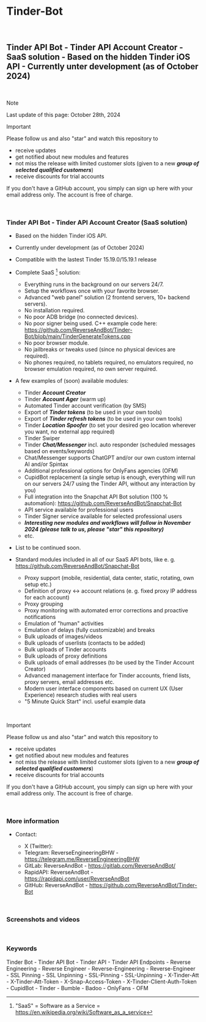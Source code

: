 # Tinder-Bot

&nbsp;

## Tinder API Bot - Tinder API Account Creator - SaaS solution - Based on the hidden Tinder iOS API - Currently unter development (as of October 2024)

&nbsp;

> [!NOTE]
> Last update of this page: October 28th, 2024


> [!IMPORTANT]
> Please follow us and also "star" and watch this repository to
> - receive updates
> - get notified about new modules and features
> - not miss the release with limited customer slots (given to a new ***group of selected qualified customers***)
> - receive discounts for trial accounts
> 
> If you don't have a GitHub account, you simply can sign up here with your email address only. The account is free of charge.

&nbsp;

### Tinder API Bot - Tinder API Account Creator (SaaS solution)


- Based on the hidden Tinder iOS API.

- Currently under development (as of October 2024)
  
- Compatible with the lastest Tinder 15.19.0/15.19.1 release

- Complete SaaS [^1] solution:

  - Everything runs in the background on our servers 24/7.
  - Setup the workflows once with your favorite browser.
  - Advanced "web panel" solution (2 frontend servers, 10+ backend servers).
  - No installation required.
  - No poor ADB bridge (no connected devices).
  - No poor signer being used. C++ example code here: https://github.com/ReverseAndBot/Tinder-Bot/blob/main/TinderGenerateTokens.cpp
  - No poor browser module.
  - No jailbreaks or tweaks used (since no physical devices are required).
  - No phones required, no tablets required, no emulators required, no browser emulation required, no own server required.

- A few examples of (soon) available modules:

  - Tinder ***Account Creator***
  - Tinder ***Account Ager*** (warm up)
  - Automated Tinder account verification (by SMS)
  - Export of ***Tinder tokens*** (to be used in your own tools)
  - Export of ***Tinder refresh tokens*** (to be used in your own tools)
  - Tinder ***Location Spoofer*** (to set your desired geo location wherever you want, no external app required)
  - Tinder Swiper
  - Tinder ***Chat/Messenger*** incl. auto responder (scheduled messages based on events/keywords)
  - Chat/Messenger supports ChatGPT and/or our own custom internal AI and/or Spintax
  - Additional professional options for OnlyFans agencies (OFM)
  - CupidBot replacement (a single setup is enough, everything will run on our servers 24/7 using the Tinder API, without any interaction by you)
  - Full integration into the Snapchat API Bot solution (100 % automation): https://github.com/ReverseAndBot/Snapchat-Bot
  - API service available for professional users
  - Tinder Signer service available for selected professional users
  - ***Interesting new modules and workflows will follow in November 2024 (please talk to us, please "star" this repository)***
  - etc.

- List to be continued soon.

- Standard modules included in all of our SaaS API bots, like e. g. https://github.com/ReverseAndBot/Snapchat-Bot

  - Proxy support (mobile, residential, data center, static, rotating, own setup etc.)
  - Definition of proxy <-> account relations (e. g. fixed proxy IP address for each account)
  - Proxy grouping
  - Proxy monitoring with automated error corrections and proactive notifications
  - Emulation of "human" activities
  - Emulation of delays (fully customizable) and breaks
  - Bulk uploads of images/videos
  - Bulk uploads of userlists (contacts to be added)
  - Bulk uploads of Tinder accounts
  - Bulk uploads of proxy definitions
  - Bulk uploads of email addresses (to be used by the Tinder Account Creator)
  - Advanced management interface for Tinder accounts, friend lists, proxy servers, email addresses etc.
  - Modern user interface components based on current UX (User Experience) research studies with real users
  - "5 Minute Quick Start" incl. useful example data

&nbsp;

> [!IMPORTANT]
> Please follow us and also "star" and watch this repository to
> - receive updates
> - get notified about new modules and features
> - not miss the release with limited customer slots (given to a new ***group of selected qualified customers***)
> - receive discounts for trial accounts
> 
> If you don't have a GitHub account, you simply can sign up here with your email address only. The account is free of charge.

&nbsp;

### More information

<!--
- More information: https://x.com/ReverseAndBot
-->

- Contact:

  - X (Twitter): <!-- ReverseAndBot - https://x.com/ReverseAndBot -->
  - Telegram: ReverseEngineeringBHW - https://telegram.me/ReverseEngineeringBHW
  - GitLab: ReverseAndBot - https://gitlab.com/ReverseAndBot/
  - RapidAPI: ReverseAndBot - https://rapidapi.com/user/ReverseAndBot
  - GitHub: ReverseAndBot - https://github.com/ReverseAndBot/Tinder-Bot

  [^1]: "SaaS" = Software as a Service = https://en.wikipedia.org/wiki/Software_as_a_service

&nbsp;

### Screenshots and videos

&nbsp;

### Keywords

Tinder Bot - Tinder API Bot - Tinder API - Tinder API Endpoints - Reverse Engineering - Reverse Engineer - Reverse-Engineering - Reverse-Engineer - SSL Pinning - SSL Unpinning - SSL-Pinning - SSL-Unpinning - X-Tinder-Att - X-Tinder-Att-Token - X-Snap-Access-Token - X-Tinder-Client-Auth-Token - CupidBot - Tinder - Bumble - Badoo - OnlyFans - OFM
